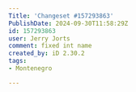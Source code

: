 ```yaml
---
Title: 'Changeset #157293863'
PublishDate: 2024-09-30T11:58:29Z
id: 157293863
user: Jerry Jorts
comment: fixed int name
created_by: iD 2.30.2
tags:
- Montenegro

---
```

